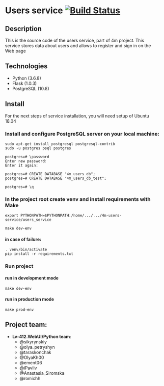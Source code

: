 # Users service [![Build Status](https://travis-ci.org/lv-412-python/4m-users-service.svg?branch=develop)](https://travis-ci.org/lv-412-python/4m-users-service)
## Description
This is the source code of the users service, part of 4m project. This service stores data about users and allows to register and sign in on the Web page

## Technologies
* Python (3.6.8)
* Flask (1.0.3)
* PostgreSQL (10.8)

## Install
For the next steps of service installation, you will need setup of Ubuntu 18.04

### Install and configure PostgreSQL server on your local machine:
```
sudo apt-get install postgresql postgresql-contrib
sudo -u postgres psql postgres

postgres=# \password
Enter new password:
Enter it again:

postgres=# CREATE DATABASE "4m_users_db";
postgres=# CREATE DATABASE "4m_users_db_test";

postgres=# \q
```


### In the project root create venv and install requirements with Make

```
export PYTHONPATH=$PYTHONPATH:/home/.../.../4m-users-service/users_service
```
```
make dev-env
```
#### in case of failure:
```
. venv/bin/activate
pip install -r requirements.txt
```

### Run project

#### run in development mode
```
make dev-env
```

#### run in production mode
```
make prod-env
```


## Project team:
* **Lv-412.WebUI/Python team**:
    - @sikyrynskiy
    - @olya_petryshyn
    - @taraskonchak
    - @OlyaKh00
    - @ement06
    - @iPavliv
    - @Anastasia_Siromska
    - @romichh
